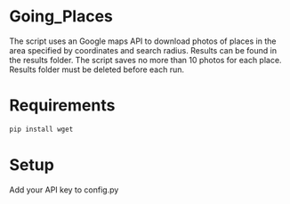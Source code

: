 # Going_Places
The script uses an Google maps API to download photos of places in the area specified by coordinates and search radius.
Results can be found in the results folder. The script saves no more than 10 photos for each place.
Results folder must be deleted before each run.

# Requirements
```bash
pip install wget
```

# Setup
Add your API key to config.py
